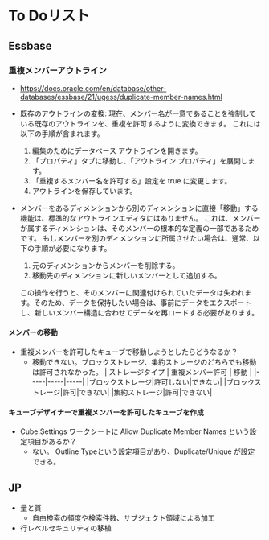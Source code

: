 # To Doリスト
## Essbase
### 重複メンバーアウトライン
* https://docs.oracle.com/en/database/other-databases/essbase/21/ugess/duplicate-member-names.html
* 既存のアウトラインの変換: 現在、メンバー名が一意であることを強制している既存のアウトラインを、重複を許可するように変換できます。 これには以下の手順が含まれます。
    1. 編集のためにデータベース アウトラインを開きます。
    1. 「プロパティ」タブに移動し、「アウトライン プロパティ」を展開します。
    1. 「重複するメンバー名を許可する」設定を true に変更します。
    1. アウトラインを保存しています。

* メンバーをあるディメンションから別のディメンションに直接「移動」する機能は、標準的なアウトラインエディタにはありません。 これは、メンバーが属するディメンションは、そのメンバーの根本的な定義の一部であるためです。
もしメンバーを別のディメンションに所属させたい場合は、通常、以下の手順が必要になります。

    1. 元のディメンションからメンバーを削除する。
    2. 移動先のディメンションに新しいメンバーとして追加する。

    この操作を行うと、そのメンバーに関連付けられていたデータは失われます。そのため、データを保持したい場合は、事前にデータをエクスポートし、新しいメンバー構造に合わせてデータを再ロードする必要があります。

#### メンバーの移動
* 重複メンバーを許可したキューブで移動しようとしたらどうなるか？
    * 移動できない。ブロックストレージ、集約ストレージのどちらでも移動は許可されなかった。
      | ストレージタイプ | 重複メンバー許可 | 移動 |
      |-----|-----|-----|
      |ブロックストレージ|許可しない|できない|
      |ブロックストレージ|許可|できない|
      |集約ストレージ|許可|できない|

#### キューブデザイナーで重複メンバーを許可したキューブを作成
* Cube.Settings ワークシートに Allow Duplicate Member Names という設定項目があるか？
    * ない。
      Outline Typeという設定項目があり、Duplicate/Unique が設定できる。

## JP
* 量と質
    * 自由検索の頻度や検索件数、サブジェクト領域による加工
* 行レベルセキュリティの移植
